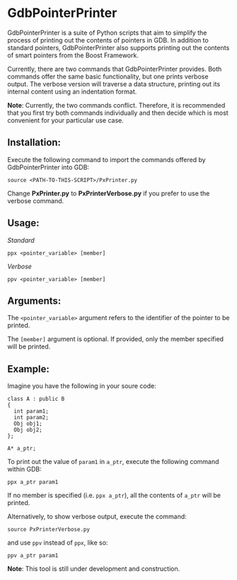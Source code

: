 GdbPointerPrinter
============

GdbPointerPrinter is a suite of Python scripts that aim to simplify the process of printing out the contents of pointers in GDB. In addition to standard pointers, GdbPointerPrinter also supports printing out the contents of smart pointers from the Boost Framework.

Currently, there are two commands that GdbPointerPrinter provides. Both commands offer the same basic functionality, but one prints verbose output. The verbose version will traverse a data structure, printing out its internal content using an indentation format.

**Note**: Currently, the two commands conflict. Therefore, it is recommended that you first try both commands individually and then decide which is most convenient for your particular use case.

Installation:
------------

Execute the following command to import the commands offered by GdbPointerPrinter into GDB:

    source <PATH-TO-THIS-SCRIPT>/PxPrinter.py

Change **PxPrinter.py** to **PxPrinterVerbose.py** if you prefer to use the verbose command.

Usage:
-----------

*Standard*

    ppx <pointer_variable> [member]
    
*Verbose*

    ppv <pointer_variable> [member]

Arguments:
-----------

The `<pointer_variable>` argument refers to the identifier of the pointer to be printed.

The `[member]` argument is optional. If provided, only the member specified will be printed.

Example:
-----------

Imagine you have the following in your soure code:

    class A : public B
    {
      int param1;
      int param2;
      Obj obj1;
      Obj obj2;
    };
    
    A* a_ptr;

To print out the value of `param1` in `a_ptr`, execute the following command within GDB:

    ppx a_ptr param1

If no member is specified (i.e. `ppx a_ptr`), all the contents of `a_ptr` will be printed. 

Alternatively, to show verbose output, execute the command:

    source PxPrinterVerbose.py 

and use `ppv` instead of `ppx`, like so:

    ppv a_ptr param1

**Note**: This tool is still under development and construction.
